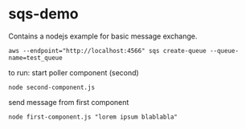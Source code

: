 # sqs-demo

Contains a nodejs example for basic message exchange.

```
aws --endpoint="http://localhost:4566" sqs create-queue --queue-name=test_queue
```

to run: start poller component (second)
```
node second-component.js
``` 

send message from first component
```
node first-component.js "lorem ipsum blablabla"
``` 
